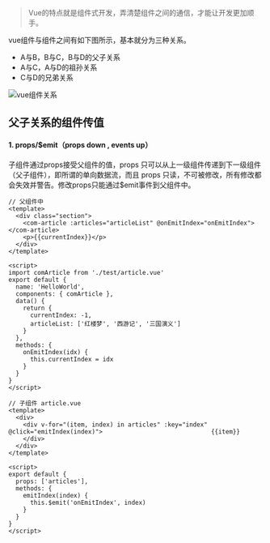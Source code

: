 > Vue的特点就是组件式开发，弄清楚组件之间的通信，才能让开发更加顺手。



vue组件与组件之间有如下图所示，基本就分为三种关系。

- A与B，B与C，B与D的父子关系
- A与C，A与D的祖孙关系
- C与D的兄弟关系

![vue组件关系](/Users/fanlinhao/Documents/Web/assets/vue.png)

## 父子关系的组件传值

#### 1. props/$emit（props down , events up）

子组件通过props接受父组件的值，props 只可以从上一级组件传递到下一级组件（父子组件），即所谓的单向数据流，而且 props 只读，不可被修改，所有修改都会失效并警告。修改props只能通过$emit事件到父组件中。

```vue
// 父组件中
<template>
  <div class="section">
    <com-article :articles="articleList" @onEmitIndex="onEmitIndex"></com-article>
    <p>{{currentIndex}}</p>
  </div>
</template>

<script>
import comArticle from './test/article.vue'
export default {
  name: 'HelloWorld',
  components: { comArticle },
  data() {
    return {
      currentIndex: -1,
      articleList: ['红楼梦', '西游记', '三国演义']
    }
  },
  methods: {
    onEmitIndex(idx) {
      this.currentIndex = idx
    }
  }
}
</script>

// 子组件 article.vue
<template>
  <div>
    <div v-for="(item, index) in articles" :key="index" @click="emitIndex(index)">								{{item}}
  	</div>
  </div>
</template>

<script>
export default {
  props: ['articles'],
  methods: {
    emitIndex(index) {
      this.$emit('onEmitIndex', index)
    }
  }
}
</script>
```

